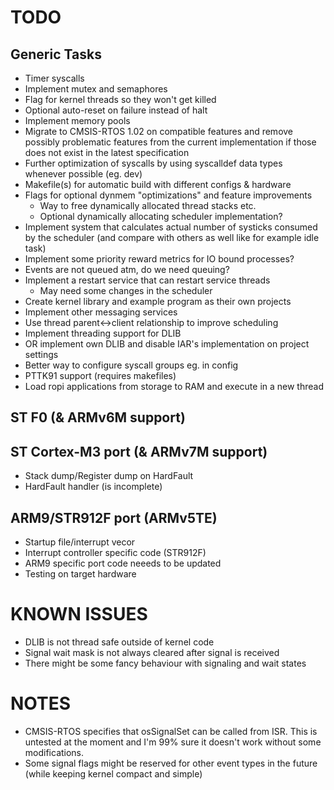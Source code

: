 TODO
====

Generic Tasks
-------------
- Timer syscalls
- Implement mutex and semaphores
- Flag for kernel threads so they won't get killed
- Optional auto-reset on failure instead of halt
- Implement memory pools
- Migrate to CMSIS-RTOS 1.02 on compatible features and remove possibly
  problematic features from the current implementation if those does not
  exist in the latest specification
- Further optimization of syscalls by using syscalldef data types whenever
  possible (eg. dev)
- Makefile(s) for automatic build with different configs & hardware
- Flags for optional dynmem "optimizations" and feature improvements
    - Way to free dynamically allocated thread stacks etc.
    - Optional dynamically allocating scheduler implementation?
- Implement system that calculates actual number of systicks consumed by
  the scheduler (and compare with others as well like for example idle task)
- Implement some priority reward metrics for IO bound processes?
- Events are not queued atm, do we need queuing?
- Implement a restart service that can restart service threads
    - May need some changes in the scheduler
- Create kernel library and example program as their own projects
- Implement other messaging services
- Use thread parent<->client relationship to improve scheduling
- Implement threading support for DLIB
- OR implement own DLIB and disable IAR's implementation on project settings
- Better way to configure syscall groups eg. in config
- PTTK91 support (requires makefiles)
- Load ropi applications from storage to RAM and execute in a new thread

ST F0 (& ARMv6M support)
------------------------

ST Cortex-M3 port (& ARMv7M support)
------------------------------------
- Stack dump/Register dump on HardFault
- HardFault handler (is incomplete)

ARM9/STR912F port (ARMv5TE)
---------------------------
- Startup file/interrupt vecor
- Interrupt controller specific code (STR912F)
- ARM9 specific port code neeeds to be updated
- Testing on target hardware


KNOWN ISSUES
============

- DLIB is not thread safe outside of kernel code
- Signal wait mask is not always cleared after signal is received
- There might be some fancy behaviour with signaling and wait states


NOTES
=====

- CMSIS-RTOS specifies that osSignalSet can be called from ISR. This is
  untested at the moment and I'm 99% sure it doesn't work without some
  modifications.
- Some signal flags might be reserved for other event types in the future
  (while keeping kernel compact and simple)

